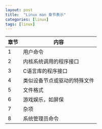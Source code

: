 ```yaml
---
layout: post
title:  "Linux man 章节表示"
categories: [linux]
tags: [linux]
---
```


| 章节 | 内容 |
| --- | --- |
| 1 | 用户命令 |
| 2 | 内核系统调用的程序接口 |
| 3 | C语言库的程序接口 |
| 4 | 类似设备节点或驱动的特殊文件 |
| 5 | 文件格式 |
| 6 | 游戏娱乐，如屏保 |
| 7 | 杂项 |
| 8 | 系统管理员命令 |
